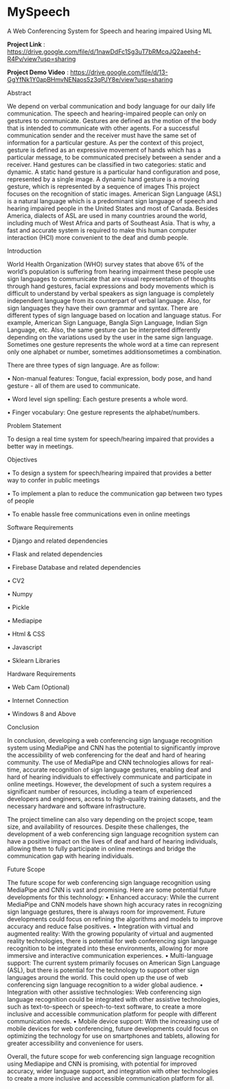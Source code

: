 # MySpeech
A Web Conferencing System for Speech and hearing impaired Using ML

**Project Link** : https://drive.google.com/file/d/1nawDdFc1Sg3uT7bRMcqJQ2aeeh4-R4Pv/view?usp=sharing

**Project Demo Video** : https://drive.google.com/file/d/13-GgYfNk1Y0apBHmvNENaos5z3qPJY8e/view?usp=sharing

Abstract

We depend on verbal communication and body language for our daily life communication. The speech and hearing-impaired people can only on gestures to communicate. Gestures are defined as the motion of the body that is intended to communicate with other agents. For a successful communication sender and the receiver must have the same set of information for a particular gesture. As per the context of this project, gesture is defined as an expressive movement of hands which has a particular message, to be communicated precisely between a sender and a receiver. Hand gestures can be classified in two categories: static and dynamic. A static hand gesture is a particular hand configuration and pose, represented by a single image. A dynamic hand gesture is a moving gesture, which is represented by a sequence of images This project focuses on the recognition of static images. American Sign Language (ASL) is a natural language which is a predominant sign language of speech and hearing impaired people in the United States and most of Canada. Besides America, dialects of ASL are used in many countries around the world, including much of West Africa and parts of Southeast Asia. That is why, a fast and accurate system is required to make this human computer interaction (HCI) more convenient to the deaf and dumb people.

Introduction

World Health Organization (WHO) survey states that above 6% of the world’s population is suffering from hearing impairment these people use sign languages to communicate that are visual representation of thoughts through hand gestures, facial expressions and body movements which is difficult to understand by verbal speakers as sign language is completely independent language from its counterpart of verbal language. Also, for sign languages they have their own grammar and syntax. There are different types of sign language based on location and language status. For example, American Sign Language, Bangla Sign Language, Indian Sign Language, etc. Also, the same gesture can be interpreted differently depending on the variations used by the user in the same sign language. Sometimes one gesture represents the whole word at a time can represent only one alphabet or number, sometimes additionsometimes a combination.

There are three types of sign language. Are as follow:

• Non-manual features: Tongue, facial expression, body pose, and hand gesture - all of them are used to communicate.

• Word level sign spelling: Each gesture presents a whole word.

• Finger vocabulary: One gesture represents the alphabet/numbers.

Problem Statement

To design a real time system for speech/hearing impaired that provides a better way in meetings.

Objectives

• To design a system for speech/hearing impaired that provides a better way to confer in public meetings

• To implement a plan to reduce the communication gap between two types of people

• To enable hassle free communications even in online meetings

Software Requirements

• Django and related dependencies

• Flask and related dependencies

• Firebase Database and related dependencies

• CV2

• Numpy

• Pickle

• Mediapipe

• Html & CSS

• Javascript

• Sklearn Libraries

Hardware Requirements

• Web Cam (Optional)

• Internet Connection

• Windows 8 and Above

Conclusion

In conclusion, developing a web conferencing sign language recognition system using MediaPipe and CNN has the potential to significantly improve the accessibility of web conferencing for the deaf and hard of hearing community. The use of MediaPipe and CNN technologies allows for real-time, accurate recognition of sign language gestures, enabling deaf and hard of hearing individuals to effectively communicate and participate in online meetings. However, the development of such a system requires a significant number of resources, including a team of experienced developers and engineers, access to high-quality training datasets, and the necessary hardware and software infrastructure.

The project timeline can also vary depending on the project scope, team size, and availability of resources. Despite these challenges, the development of a web conferencing sign language recognition system can have a positive impact on the lives of deaf and hard of hearing individuals, allowing them to fully participate in online meetings and bridge the communication gap with hearing individuals.

Future Scope

The future scope for web conferencing sign language recognition using MediaPipe and CNN is vast and promising. Here are some potential future developments for this technology: • Enhanced accuracy: While the current MediaPipe and CNN models have shown high accuracy rates in recognizing sign language gestures, there is always room for improvement. Future developments could focus on refining the algorithms and models to improve accuracy and reduce false positives. • Integration with virtual and augmented reality: With the growing popularity of virtual and augmented reality technologies, there is potential for web conferencing sign language recognition to be integrated into these environments, allowing for more immersive and interactive communication experiences. • Multi-language support: The current system primarily focuses on American Sign Language (ASL), but there is potential for the technology to support other sign languages around the world. This could open up the use of web conferencing sign language recognition to a wider global audience. • Integration with other assistive technologies: Web conferencing sign language recognition could be integrated with other assistive technologies, such as text-to-speech or speech-to-text software, to create a more inclusive and accessible communication platform for people with different communication needs. • Mobile device support: With the increasing use of mobile devices for web conferencing, future developments could focus on optimizing the technology for use on smartphones and tablets, allowing for greater accessibility and convenience for users.

Overall, the future scope for web conferencing sign language recognition using Mediapipe and CNN is promising, with potential for improved accuracy, wider language support, and integration with other technologies to create a more inclusive and accessible communication platform for all.
